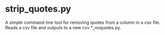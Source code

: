 # strip_quotes.py
A simple command-line tool for removing quotes from a column in a csv file. Reads a csv file and outputs to a new csv *_noquotes.py.
